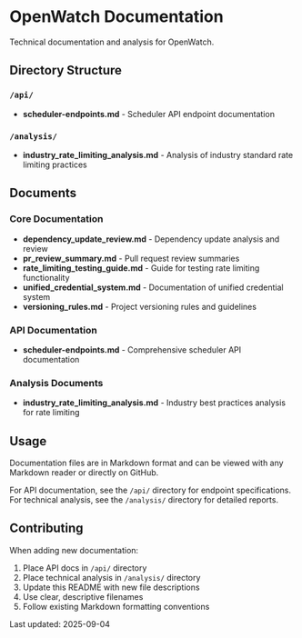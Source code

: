 # OpenWatch Documentation

Technical documentation and analysis for OpenWatch.

## Directory Structure

### `/api/`
- **scheduler-endpoints.md** - Scheduler API endpoint documentation

### `/analysis/`
- **industry_rate_limiting_analysis.md** - Analysis of industry standard rate limiting practices

## Documents

### Core Documentation
- **dependency_update_review.md** - Dependency update analysis and review
- **pr_review_summary.md** - Pull request review summaries
- **rate_limiting_testing_guide.md** - Guide for testing rate limiting functionality
- **unified_credential_system.md** - Documentation of unified credential system
- **versioning_rules.md** - Project versioning rules and guidelines

### API Documentation
- **scheduler-endpoints.md** - Comprehensive scheduler API documentation

### Analysis Documents
- **industry_rate_limiting_analysis.md** - Industry best practices analysis for rate limiting

## Usage

Documentation files are in Markdown format and can be viewed with any Markdown reader or directly on GitHub.

For API documentation, see the `/api/` directory for endpoint specifications.
For technical analysis, see the `/analysis/` directory for detailed reports.

## Contributing

When adding new documentation:
1. Place API docs in `/api/` directory
2. Place technical analysis in `/analysis/` directory  
3. Update this README with new file descriptions
4. Use clear, descriptive filenames
5. Follow existing Markdown formatting conventions

Last updated: 2025-09-04